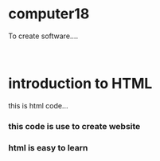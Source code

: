 # computer18
To create software....
<html>
  <head></head>
  <title></title><br>
  <h1>introduction to HTML</H1>
  <p1>this is html code...</p>
  <h3>this code is use to create website</h3>
  <h3>html is easy to learn</h3>
</html>  
<head><meta charset="UTF-8"><meta content="dark" name="color-scheme"><meta content="origin" name="referrer"><meta content="Anb2GUnhMjfTIX0D2a4a6NPAqPI5GaxxRAiF81XTjHJ2qK4E3Hw3VFM4eaJBgRzz45CNPt624audv+wHOJwfAAEAAABieyJvcmlnaW4iOiJodHRwczovL2dvb2dsZS5jb206NDQzIiwiZmVhdHVyZSI6IlRydXN0VG9rZW5zIiwiZXhwaXJ5IjoxNjI2MjIwNzk5LCJpc1N1YmRvbWFpbiI6dHJ1ZX0=" http-equiv="origin-trial"><meta content="AwE+ex+fldjNzROY4Cz2JlMf+mJSmGPSaeiscQENGp8KfvNpsocLT+trriwAtCdF0dtxa8edJu3nMM0X5PniRQkAAAB9eyJvcmlnaW4iOiJodHRwczovL2dvb2dsZS5jb206NDQzIiwiZmVhdHVyZSI6IkNvbnZlcnNpb25NZWFzdXJlbWVudCIsImV4cGlyeSI6MTY0MzE1NTE5OSwiaXNTdWJkb21haW4iOnRydWUsInVzYWdlIjoic3Vic2V0In0=" http-equiv="origin-trial"><meta content="/images/branding/googleg/1x/googleg_standard_color_128dp.png" itemprop="image"><title>introduction github - Google Search</title><script src="https://apis.google.com/_/scs/abc-static/_/js/k=gapi.gapi.en.R9QuLJE0V3o.O/m=gapi_iframes,googleapis_client/rt=j/sv=1/d=1/ed=1/rs=AHpOoo9DhQIvUvbE3v8eEhVx9XQkrkVYIQ/cb=gapi.loaded_0" nonce="" async=""></script><script nonce="">(function(){
var b=window.addEventListener;window.addEventListener=function(a,c,d){"unload"!==a&&b(a,c,d)};}).call(this);(function(){window.google={kEI:'ZzOfYbe_ItWQ4-EPkIGjyAo',kEXPI:'31',kBL:'f2OC'};google.sn='web';google.kHL='en-IN';})();(function(){
var f=this||self;var h,k=[];function l(a){for(var b;a&&(!a.getAttribute||!(b=a.getAttribute("eid")));)a=a.parentNode;return b||h}function m(a){for(var b=null;a&&(!a.getAttribute||!(b=a.getAttribute("leid")));)a=a.parentNode;return b}
function n(a,b,c,d,g){var e="";c||-1!==b.search("&ei=")||(e="&ei="+l(d),-1===b.search("&lei=")&&(d=m(d))&&(e+="&lei="+d));d="";!c&&f._cshid&&-1===b.search("&cshid=")&&"slh"!==a&&(d="&cshid="+f._cshid);c=c||"/"+(g||"gen_204")+"?atyp=i&ct="+a+"&cad="+b+e+"&zx="+Date.now()+d;/^http:/i.test(c)&&"https:"===window.location.protocol&&(google.ml&&google.ml(Error("a"),!1,{src:c,glmm:1}),c="");return c};h=google.kEI;google.getEI=l;google.getLEI=m;google.ml=function(){return null};google.log=function(a,b,c,d,g){if(c=n(a,b,c,d,g)){a=new Image;var e=k.length;k[e]=a;a.onerror=a.onload=a.onabort=function(){delete k[e]};a.src=c}};google.logUrl=n;}).call(this);(function()
  
